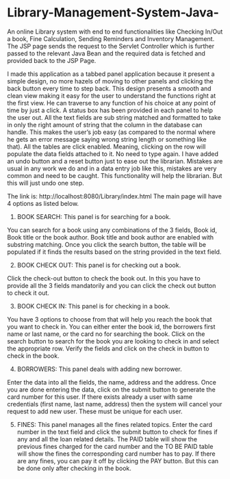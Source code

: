 # Library-Management-System-Java-
An online Library system with end to end functionalities like Checking In/Out a book, Fine Calculation, Sending Reminders and Inventory Management. The JSP page sends the request to the Servlet Controller which is further passed to the relevant Java Bean and the required data is fetched and provided back to the JSP Page.

I made this application as a tabbed panel application because it present a simple design, no more hazels of moving to other panels and clicking the back button every time to step back. This design presents a smooth and clean view making it easy for the user to understand the functions right at the first view. He can traverse to any function of his choice at any point of time by just a click. A status box has been provided in each panel to help the user out. All the text fields are sub string matched and formatted to take in only the right amount of string that the column in the database can handle. This makes the user’s job easy (as compared to the normal where he gets an error message saying wrong string length or something like that). All the tables are click enabled. Meaning, clicking on the row will populate the data fields attached to it. No need to type again.  I have added an undo button and a reset button just to ease out the librarian. Mistakes are usual in any work we do and in a data entry job like this, mistakes are very common and need to be caught. This functionality will help the librarian. But this will just undo one step.

The link is:    http://localhost:8080/Library/index.html
The main page will have 4 options as listed below.
1.	BOOK SEARCH: 
This panel is for searching for a book.

You can search for a book using any combinations of the 3 fields, Book id, Book title or the book author.
Book title and book author are enabled with substring matching.
Once you click the search button, the table will be populated if it finds the results based on the string provided in the text field.

2.	BOOK CHECK OUT: 
This panel is for checking out a book.
 
Click the check-out button to check the book out.
In this you have to provide all the 3 fields mandatorily and you can click the check out button to check it out.

3.	BOOK CHECK IN:
This panel is for checking in a book.

You have 3 options to choose from that will help you reach the book that you want to check in.
You can either enter the book id, the borrowers first name or last name, or the  card no for searching the book. 
Click on the search button to search for the book you are looking to check in and select the appropriate row. 
Verify the fields and click on the check in button to check in the book.

4.	BORROWERS:
This panel deals with adding new borrower.

Enter the data into all the fields, the name, address and the address. Once you are done entering the data, click on the submit button to generate the card number for this user. If there exists already a user with same credentials (first name, last name, address) then the system will cancel your request to add new user. These must be unique for each user. 


5.	FINES: 
This panel manages all the fines related topics.
Enter the card number in the text field and click the submit button to check for fines if any and all the loan related details. 
The PAID table will show the previous fines charged for the card number and the TO BE PAID table will show the fines the corresponding card number has to pay.
If there are any fines, you can pay it off by clicking the PAY button. But this can be done only after checking in the book.


